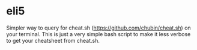 # eli5
Simpler way to query for cheat.sh (https://github.com/chubin/cheat.sh) on your terminal. This is just a very simple bash script to make it less verbose to get your cheatsheet from cheat.sh.
